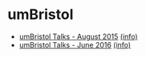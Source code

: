 # umBristol

* [umBristol Talks - August 2015](2015-08-25/) [(info)](2015-08-25/README.md)
* [umBristol Talks - June 2016](2016-06-09/) [(info)](2016-06-09/README.md)
